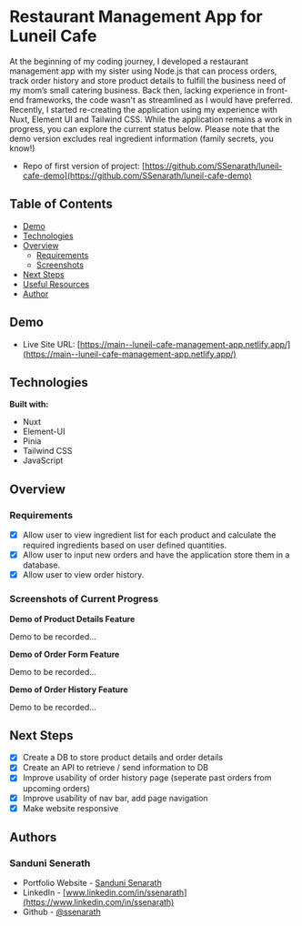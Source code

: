# Restaurant Management App for Luneil Cafe

At the beginning of my coding journey, I developed a restaurant management app with my sister using Node.js that can process orders, track order history and store product details to fulfill the business need of my mom’s small catering business. Back then, lacking experience in front-end frameworks, the code wasn't as streamlined as I would have preferred. Recently, I started re-creating the application using my experience with Nuxt, Element UI and Tailwind CSS.  While the application remains a work in progress, you can explore the current status below. Please note that the demo version excludes real ingredient information (family secrets, you know!)

* Repo of first version of project: [https://github.com/SSenarath/luneil-cafe-demo](https://github.com/SSenarath/luneil-cafe-demo)

## Table of Contents
* [Demo](#demo)
* [Technologies](#technologies)
* [Overview](#overview)
    * [Requirements](#requirements)
    * [Screenshots](#screenshots)
* [Next Steps](#next-steps)
* [Useful Resources](#useful-resources)
* [Author](#author)

## Demo
* Live Site URL: [https://main--luneil-cafe-management-app.netlify.app/](https://main--luneil-cafe-management-app.netlify.app/)

## Technologies
**Built with:**
* Nuxt
* Element-UI
* Pinia
* Tailwind CSS
* JavaScript
	
## Overview
### Requirements

- [x] Allow user to view ingredient list for each product and calculate the required ingredients based on user defined quantities.
- [x] Allow user to input new orders and have the application store them in a database. 
- [x] Allow user to view order history. 

### Screenshots of Current Progress 

**Demo of Product Details Feature**

Demo to be recorded...

**Demo of Order Form Feature**

Demo to be recorded...

**Demo of Order History Feature**

Demo to be recorded...

## Next Steps

- [x] Create a DB to store product details and order details
- [x] Create an API to retrieve / send information to DB
- [x] Improve usability of order history page (seperate past orders from upcoming orders)
- [x] Improve usability of nav bar, add page navigation
- [x] Make website responsive 

## Authors

### Sanduni Senerath

* Portfolio Website - [Sanduni Senarath](https://ssenarath.github.io/portfolio-website/)
* LinkedIn - [www.linkedin.com/in/ssenarath](https://www.linkedin.com/in/ssenarath)
* Github - [@ssenarath](https://github.com/SSenarath)
